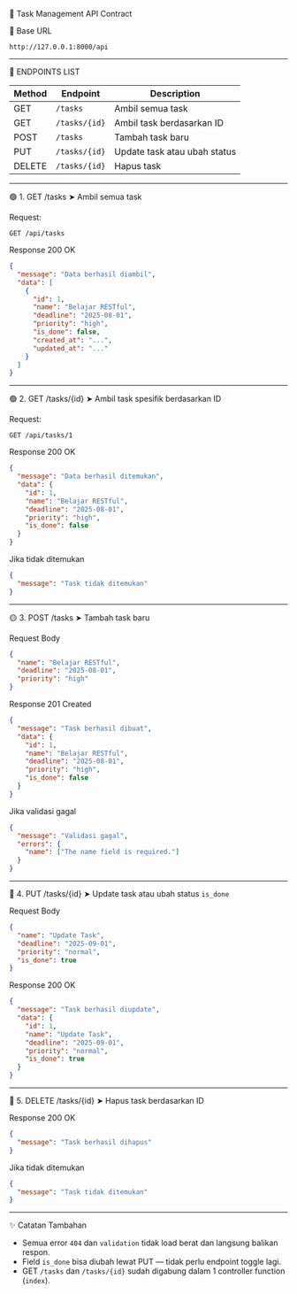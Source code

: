 📘 Task Management API Contract

📌 Base URL
```
http://127.0.0.1:8000/api
```

---

📂 ENDPOINTS LIST

| Method | Endpoint              | Description                     |
|--------|------------------------|---------------------------------|
| GET    | `/tasks`              | Ambil semua task                |
| GET    | `/tasks/{id}`         | Ambil task berdasarkan ID       |
| POST   | `/tasks`              | Tambah task baru                |
| PUT    | `/tasks/{id}`         | Update task atau ubah status    |
| DELETE | `/tasks/{id}`         | Hapus task                      |

---

🟢 1. GET /tasks
➤ Ambil semua task

Request:
```
GET /api/tasks
```

Response 200 OK
```json
{
  "message": "Data berhasil diambil",
  "data": [
    {
      "id": 1,
      "name": "Belajar RESTful",
      "deadline": "2025-08-01",
      "priority": "high",
      "is_done": false,
      "created_at": "...",
      "updated_at": "..."
    }
  ]
}
```

---

🟢 2. GET /tasks/{id}
➤ Ambil task spesifik berdasarkan ID

Request:
```
GET /api/tasks/1
```

Response 200 OK
```json
{
  "message": "Data berhasil ditemukan",
  "data": {
    "id": 1,
    "name": "Belajar RESTful",
    "deadline": "2025-08-01",
    "priority": "high",
    "is_done": false
  }
}
```

Jika tidak ditemukan
```json
{
  "message": "Task tidak ditemukan"
}
```

---

🟡 3. POST /tasks
➤ Tambah task baru

Request Body
```json
{
  "name": "Belajar RESTful",
  "deadline": "2025-08-01",
  "priority": "high"
}
```

Response 201 Created
```json
{
  "message": "Task berhasil dibuat",
  "data": {
    "id": 1,
    "name": "Belajar RESTful",
    "deadline": "2025-08-01",
    "priority": "high",
    "is_done": false
  }
}
```

Jika validasi gagal
```json
{
  "message": "Validasi gagal",
  "errors": {
    "name": ["The name field is required."]
  }
}
```

---

🔵 4. PUT /tasks/{id}
➤ Update task atau ubah status `is_done`

Request Body
```json
{
  "name": "Update Task",
  "deadline": "2025-09-01",
  "priority": "normal",
  "is_done": true
}
```

Response 200 OK
```json
{
  "message": "Task berhasil diupdate",
  "data": {
    "id": 1,
    "name": "Update Task",
    "deadline": "2025-09-01",
    "priority": "normal",
    "is_done": true
  }
}
```

---

🔴 5. DELETE /tasks/{id}
➤ Hapus task berdasarkan ID

Response 200 OK
```json
{
  "message": "Task berhasil dihapus"
}
```

Jika tidak ditemukan
```json
{
  "message": "Task tidak ditemukan"
}
```

---

✨ Catatan Tambahan

- Semua error `404` dan `validation` tidak load berat dan langsung balikan respon.
- Field `is_done` bisa diubah lewat PUT — tidak perlu endpoint toggle lagi.
- GET `/tasks` dan `/tasks/{id}` sudah digabung dalam 1 controller function (`index`).